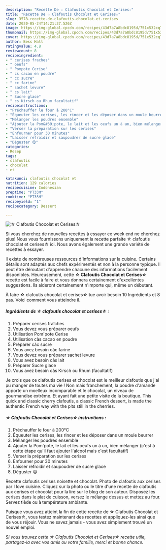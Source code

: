 ```yaml
---
description: "Recette De ☆ Clafoutis Chocolat et Cerises☆"
title: "Recette De ☆ Clafoutis Chocolat et Cerises☆"
slug: 3578-recette-de-clafoutis-chocolat-et-cerises
date: 2020-05-24T14:21:37.526Z
image: https://img-global.cpcdn.com/recipes/43d7a7a8bdc8195d/751x532cq70/☆-clafoutis-chocolat-et-cerises☆-photo-principale-de-la-recette.jpg
thumbnail: https://img-global.cpcdn.com/recipes/43d7a7a8bdc8195d/751x532cq70/☆-clafoutis-chocolat-et-cerises☆-photo-principale-de-la-recette.jpg
cover: https://img-global.cpcdn.com/recipes/43d7a7a8bdc8195d/751x532cq70/☆-clafoutis-chocolat-et-cerises☆-photo-principale-de-la-recette.jpg
author: Bess Hall
ratingvalue: 4.8
reviewcount: 8
recipeingredient:
- " cerises fraches"
- " oeufs"
- " Pompote Cerise"
- " cs cacao en poudre"
- " cc sucre"
- " cc farine"
- " sachet levure"
- " cs lait"
- " Sucre glace"
- " cs Kirsch ou Rhum facultatif"
recipeinstructions:
- "Préchauffer le four à 200°C"
- "Équeuter les cerises, les rincer et les déposer dans un moule beurrer"
- "Mélanger les poudres ensemble"
- "Ajouter la Pom&#39;pote, le lait et les oeufs un à un, bien mélanger (c&#39;est à cette étape qu&#39;il faut ajouter l&#39;alcool mais c&#39;est facultatif)"
- "Verser la préparation sur les cerises"
- "Enfourner pour 30 minutes"
- "Laisser refroidir et saupoudrer de sucre glace"
- "Déguster 😋"
categories:
- Resep
tags:
- clafoutis
- chocolat
- et

katakunci: clafoutis chocolat et 
nutrition: 129 calories
recipecuisine: Indonesian
preptime: "PT33M"
cooktime: "PT35M"
recipeyield: "1"
recipecategory: Dessert

---
```



![☆ Clafoutis Chocolat et Cerises☆](https://img-global.cpcdn.com/recipes/43d7a7a8bdc8195d/751x532cq70/☆-clafoutis-chocolat-et-cerises☆-photo-principale-de-la-recette.jpg)

Si vous cherchez de nouvelles recettes à essayer ce week end ne cherchez plus! Nous vous fournissons uniquement la recette parfaite ☆ clafoutis chocolat et cerises☆ ici. Nous avons également une grande variété de recettes à essayer.

Il existe de nombreuses ressources d'informations sur la cuisine. Certains détails sont adaptés aux chefs expérimentés et non à la personne typique. Il peut être déroutant d'apprendre chacune des informations facilement disponibles. Heureusement, cette <strong> ☆ Clafoutis Chocolat et Cerises☆ </strong> recette est facile à faire et vous donnera certainement d'excellentes suggestions. Ils aideront certainement n'importe qui, même un débutant.

<!--inarticleads1-->

À faire ☆ clafoutis chocolat et cerises☆ tue avoir besoin 10 Ingrédients et 8 pas. Voici comment vous atteindre il.

##### Ingrédients de ☆ clafoutis chocolat et cerises☆ :

1. Préparer  cerises fraîches
1. Vous devez vous préparer  oeufs
1. Utilisation  Pom&#39;pote Cerise
1. Utilisation  càs cacao en poudre
1. Préparer  càc sucre
1. Vous avez besoin  càc farine
1. Vous devez vous préparer  sachet levure
1. Vous avez besoin  càs lait
1. Préparer  Sucre glace
1. Vous avez besoin  càs Kirsch ou Rhum (facultatif)


Je crois que ce clafoutis cerises et chocolat est le meilleur clafoutis que j&#39;ai pu manger de toutes ma vie ! Non mais franchement, la poudre d&#39;amande apporte un moelleux incomparable et le chocolat, un niveau de gourmandise extrême. Et ayant fait une petite visite de la boutique. This quick and classic cherry clafoutis, a classic French dessert, is made the authentic French way with the pits still in the cherries. 

<!--inarticleads2-->

##### ☆ Clafoutis Chocolat et Cerises☆ instructions :

1. Préchauffer le four à 200°C
1. Équeuter les cerises, les rincer et les déposer dans un moule beurrer
1. Mélanger les poudres ensemble
1. Ajouter la Pom&#39;pote, le lait et les oeufs un à un, bien mélanger (c&#39;est à cette étape qu&#39;il faut ajouter l&#39;alcool mais c&#39;est facultatif)
1. Verser la préparation sur les cerises
1. Enfourner pour 30 minutes
1. Laisser refroidir et saupoudrer de sucre glace
1. Déguster 😋


Recette clafoutis cerises noisette et chocolat. Photo de clafoutis aux cerises par I love cuisine. Cliquez sur la photo ou le titre d&#39;une recette de clafoutis aux cerises et chocolat pour la lire sur le blog de son auteur. Disposez les cerises dans le plat de cuisson, versez le mélange dessus et mettez au four. Servez tiède ou à température ambiante. 

<!--inarticleads1-->

<p>
Puisque vous avez atteint la fin de cette recette de ☆ Clafoutis Chocolat et Cerises☆, vous testez maintenant des recettes et appliquez-les ainsi que de vous réjouir. Vous ne savez jamais - vous avez simplement trouvé un nouvel emploi.
</p>

<p>
<i>Si vous trouvez cette ☆ Clafoutis Chocolat et Cerises☆ recette utile, partagez-la avec vos amis ou votre famille, merci et bonne chance.</i>
</p>
